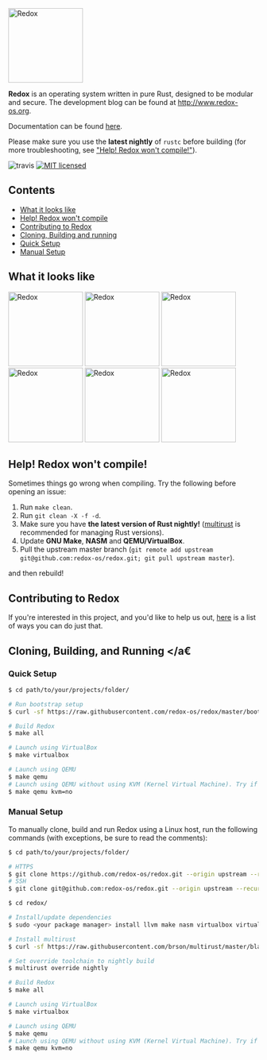 <img alt="Redox" height="150" src="img/logo-new-year.png">

**Redox** is an operating system written in pure Rust, designed to be modular and secure. The development blog can be found at http://www.redox-os.org.

Documentation can be found [here](http://ticki.github.io/redocs/redox/).

Please make sure you use the **latest nightly** of `rustc` before building (for more troubleshooting, see ["Help! Redox won't compile!"](#compile-help)).

![travis](https://api.travis-ci.org/redox-os/redox.svg)
[![MIT licensed](https://img.shields.io/badge/license-MIT-blue.svg)](./LICENSE.md)

## Contents

* [What it looks like](#what-it-looks-like)
* [Help! Redox won't compile](#compile-help)
* [Contributing to Redox](#contributing)
* [Cloning, Building and running](#cloning-building-running)
 * [Quick Setup](#quick-setup)
 * [Manual Setup](#manual-setup)


## <a name="what-it-looks-like"> What it looks like </a>

<img alt="Redox" height="150" src="img/screenshots/Desktop.png">
<img alt="Redox" height="150" src="img/screenshots/Fancy_opacity.png">
<img alt="Redox" height="150" src="img/screenshots/File_manager.png">

<img alt="Redox" height="150" src="img/screenshots/Sodium_v1.png">
<img alt="Redox" height="150" src="img/screenshots/Boot.png">
<img alt="Redox" height="150" src="img/screenshots/start.png">

## <a name="compile-help"> Help! Redox won't compile! </a>

Sometimes things go wrong when compiling. Try the following before opening an issue:

1. Run `make clean`.
2. Run `git clean -X -f -d`.
3. Make sure you have **the latest version of Rust nightly!** ([multirust](https://github.com/brson/multirust) is recommended for managing Rust versions).
4. Update **GNU Make**, **NASM** and **QEMU/VirtualBox**.
5. Pull the upstream master branch (`git remote add upstream git@github.com:redox-os/redox.git; git pull upstream master`).

and then rebuild!

## <a name="contributing"> Contributing to Redox </a>

If you're interested in this project, and you'd like to help us out, [here](CONTRIBUTING.md) is a list of ways you can do just that.

## <a name="cloning-building-running"> Cloning, Building, and Running </a€

### <a name="quick-setup" /> Quick Setup </a>

```bash
$ cd path/to/your/projects/folder/

# Run bootstrap setup
$ curl -sf https://raw.githubusercontent.com/redox-os/redox/master/bootstrap.sh -o bootstrap.sh && bash -e bootstrap.sh

# Build Redox
$ make all

# Launch using VirtualBox
$ make virtualbox

# Launch using QEMU
$ make qemu
# Launch using QEMU without using KVM (Kernel Virtual Machine). Try if QEMU gives an error.
$ make qemu kvm=no
```

### <a name="manual-setup"> Manual Setup </a>

To manually clone, build and run Redox using a Linux host, run the following commands (with exceptions, be sure to read the comments):
```bash
$ cd path/to/your/projects/folder/

# HTTPS
$ git clone https://github.com/redox-os/redox.git --origin upstream --recursive
# SSH
$ git clone git@github.com:redox-os/redox.git --origin upstream --recursive

$ cd redox/

# Install/update dependencies
$ sudo <your package manager> install llvm make nasm virtualbox virtualbox-dkms qemu qemu-kvm

# Install multirust
$ curl -sf https://raw.githubusercontent.com/brson/multirust/master/blastoff.sh | sh

# Set override toolchain to nightly build
$ multirust override nightly

# Build Redox
$ make all

# Launch using VirtualBox
$ make virtualbox

# Launch using QEMU
$ make qemu
# Launch using QEMU without using KVM (Kernel Virtual Machine). Try if QEMU gives an error.
$ make qemu kvm=no
```
